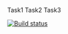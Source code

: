 Task1
Task2
Task3

[![Build status](https://ci.appveyor.com/api/projects/status/0wd4hvy414yb5gnh?svg=true)](https://ci.appveyor.com/project/SteamDiver/compgraph)
